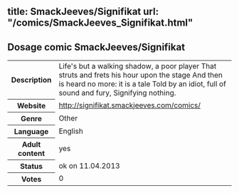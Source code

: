 title: SmackJeeves/Signifikat
url: "/comics/SmackJeeves_Signifikat.html"
---
Dosage comic SmackJeeves/Signifikat
-----------------------------------------

<table class="comicinfo">
<tr>
<th>Description</th><td>Life's but a walking shadow, a poor player That struts and frets his hour upon the stage And then is heard no more: it is a tale Told by an idiot, full of sound and fury, Signifying nothing.</td>
</tr>
<tr>
<th>Website</th><td><a href="http://signifikat.smackjeeves.com/comics/">http://signifikat.smackjeeves.com/comics/</a></td>
</tr>
<tr>
<th>Genre</th><td>Other</td>
</tr>
<tr>
<th>Language</th><td>English</td>
</tr>
<tr>
<th>Adult content</th><td>yes</td>
</tr>
<tr>
<th>Status</th><td>ok on 11.04.2013</td>
</tr>
<tr>
<th>Votes</th><td>0</div></td>
</tr>
</table>
